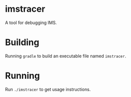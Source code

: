 imstracer
=========
A tool for debugging IMS.

Building
========
Running `gradle` to build an executable file named `imstracer`.

Running
=======
Run `./imstracer` to get usage instructions.
